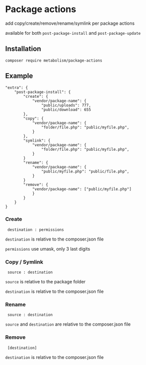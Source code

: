 # Package actions
 
add copy/create/remove/rename/symlink per package actions 

available for both `post-package-install` and `post-package-update`

## Installation

    composer require metabolism/package-actions

## Example

    "extra": {
        "post-package-install": {
            "create": {
                "vendor/package-name": {
                    "public/uploads": 777,
                    "public/download": 655
            },
            "copy": {
                "vendor/package-name": {
                    "folder/file.php": "public/myfile.php",
                }
            },
            "symlink": {
                "vendor/package-name": {
                    "folder/file.php": "public/myfile.php",
                }
            }
            "rename": {
                "vendor/package-name": {
                    "public/myfile.php": "public/file.php",
                }
            }
            "remove": {
                "vendor/package-name": ["public/myfile.php"]
                }
            }
        }
    }

### Create

     destination : permissions
  
  `destination` is relative to the composer.json file
  
  `permissions` use umask, only 3 last digits

### Copy / Symlink

     source : destination
  
  `source` is relative to the package folder

  `destination` is relative to the composer.json file

### Rename

     source : destination
  
  `source` and `destination` are relative to the composer.json file

### Remove

     [destination]
  
  `destination` is relative to the composer.json file